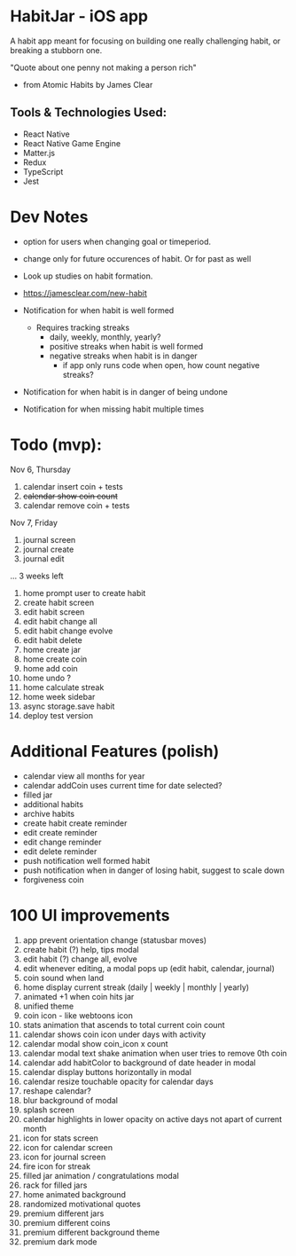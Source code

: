 # HabitJar - iOS app

A habit app meant for focusing on building one really challenging habit, or breaking a stubborn one.

"Quote about one penny not making a person rich"

- from Atomic Habits by James Clear

## Tools & Technologies Used:

- React Native
- React Native Game Engine
- Matter.js
- Redux
- TypeScript
- Jest

# Dev Notes

- option for users when changing goal or timeperiod.
- change only for future occurences of habit. Or for past as well

- Look up studies on habit formation.
- https://jamesclear.com/new-habit
- Notification for when habit is well formed
  - Requires tracking streaks
    - daily, weekly, monthly, yearly?
    - positive streaks when habit is well formed
    - negative streaks when habit is in danger
      - if app only runs code when open, how count negative streaks?
- Notification for when habit is in danger of being undone
- Notification for when missing habit multiple times

# Todo (mvp):

Nov 6, Thursday

1. calendar insert coin + tests
1. ~~calendar show coin count~~
1. calendar remove coin + tests

Nov 7, Friday

1. journal screen
1. journal create
1. journal edit

... 3 weeks left

1. home prompt user to create habit
1. create habit screen
1. edit habit screen
1. edit habit change all
1. edit habit change evolve
1. edit habit delete
1. home create jar
1. home create coin
1. home add coin
1. home undo ?
1. home calculate streak
1. home week sidebar
1. async storage.save habit
1. deploy test version

# Additional Features (polish)

- calendar view all months for year
- calendar addCoin uses current time for date selected?
- filled jar
- additional habits
- archive habits
- create habit create reminder
- edit create reminder
- edit change reminder
- edit delete reminder
- push notification well formed habit
- push notification when in danger of losing habit, suggest to scale down
- forgiveness coin

# 100 UI improvements

1. app prevent orientation change (statusbar moves)
1. create habit (?) help, tips modal
1. edit habit (?) change all, evolve
1. edit whenever editing, a modal pops up (edit habit, calendar, journal)
1. coin sound when land
1. home display current streak (daily | weekly | monthly | yearly)
1. animated +1 when coin hits jar
1. unified theme
1. coin icon - like webtoons icon
1. stats animation that ascends to total current coin count
1. calendar shows coin icon under days with activity
1. calendar modal show coin_icon x count
1. calendar modal text shake animation when user tries to remove 0th coin
1. calendar add habitColor to background of date header in modal
1. calendar display buttons horizontally in modal
1. calendar resize touchable opacity for calendar days
1. reshape calendar?
1. blur background of modal
1. splash screen
1. calendar highlights in lower opacity on active days not apart of current month
1. icon for stats screen
1. icon for calendar screen
1. icon for journal screen
1. fire icon for streak
1. filled jar animation / congratulations modal
1. rack for filled jars
1. home animated background
1. randomized motivational quotes
1. premium different jars
1. premium different coins
1. premium different background theme
1. premium dark mode
